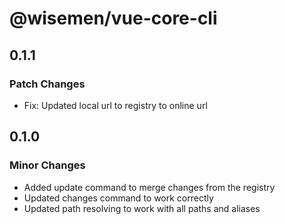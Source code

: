 # @wisemen/vue-core-cli

## 0.1.1

### Patch Changes

- Fix: Updated local url to registry to online url

## 0.1.0

### Minor Changes

- Added update command to merge changes from the registry
- Updated changes command to work correctly
- Updated path resolving to work with all paths and aliases
